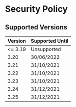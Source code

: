 # Security Policy

## Supported Versions

| Version | Supported Until |
| ------- | --------------- |
| <= 3.19 | Unsupported     |
| 3.20    | 30/06/2022      |
| 3.21    | 31/10/2021      |
| 3.22    | 31/10/2021      |
| 3.23    | 31/10/2021      |
| 3.24    | 31/12/2021      |
| 3.25    | 31/12/2021      |
